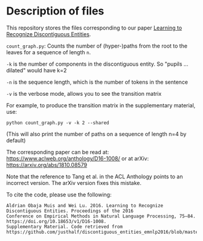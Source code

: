# Description of files

This repository stores the files corresponding to our paper [Learning to Recognize Discontiguous
Entities](https://www.aclweb.org/anthology/D16-1008/).

`count_graph.py`: Counts the number of (hyper-)paths from the root to the leaves for a sequence of length `n`.

`-k` is the number of components in the discontiguous entity. So "pupils ... dilated" would have k=2

`-n` is the sequence length, which is the number of tokens in the sentence

`-v` is the verbose mode, allows you to see the transition matrix

For example, to produce the transition matrix in the supplementary material, use:

    python count_graph.py -v -k 2 --shared

(This will also print the number of paths on a sequence of length n=4 by default)

The corresponding paper can be read at: https://www.aclweb.org/anthology/D16-1008/ or at arXiv:
https://arxiv.org/abs/1810.08579

Note that the reference to Tang et al. in the ACL Anthology points to an incorrect version. The arXiv version fixes
this mistake.

To cite the code, please use the following:

    Aldrian Obaja Muis and Wei Lu. 2016. Learning to Recognize Discontiguous Entities. Proceedings of the 2016
    Conference on Empirical Methods in Natural Language Processing, 75–84. https://doi.org/10.18653/v1/D16-1008.
    Supplementary Material. Code retrieved from
    https://github.com/justhalf/discontiguous_entities_emnlp2016/blob/master/count_graph.py
